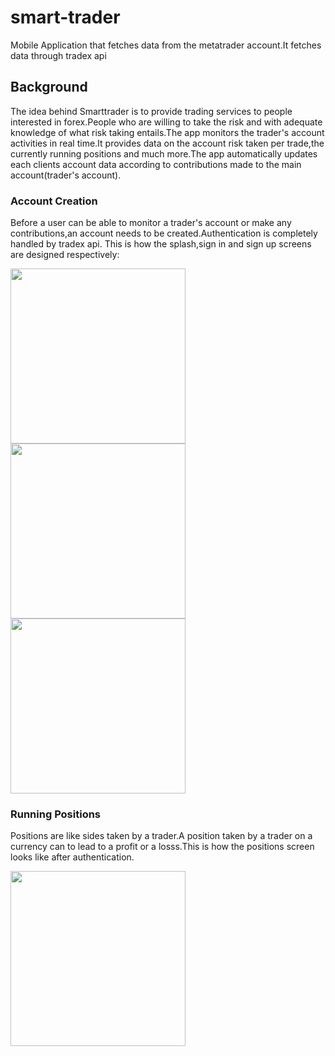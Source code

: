 # smart-trader
Mobile Application that fetches data from the metatrader account.It fetches data through tradex api

## Background
The idea behind Smarttrader is to provide trading services to people interested in forex.People who are willing to take the risk and with adequate knowledge of what risk taking entails.The app monitors the trader's account activities in real time.It provides data on the account risk taken per trade,the currently running positions
and much more.The app automatically updates  each clients account data according to contributions made to the main account(trader's account).

### Account Creation
Before a user can be able to monitor a trader's account or make any contributions,an account needs to be created.Authentication is completely handled by tradex api.
This is how the splash,sign in and sign up screens are designed respectively:

<img src="https://github.com/Carlosokumu/smart-trader/blob/master/screenshots/Screenshot_20220914-151801.png" width="280"/>     <img src="https://github.com/Carlosokumu/smart-trader/blob/master/screenshots/Screenshot_20220914-151810.png" width="280"/>  <img src="https://github.com/Carlosokumu/smart-trader/blob/master/screenshots/Screenshot_20220914-151825.png" width="280"/>

### Running Positions
Positions are like sides taken by a trader.A position taken by a trader on a currency can to lead to a profit or a losss.This is how the positions screen looks like after authentication.

<img src="https://github.com/Carlosokumu/smart-trader/blob/master/screenshots/Screenshot_20220917-205148.png" width="280"/>

